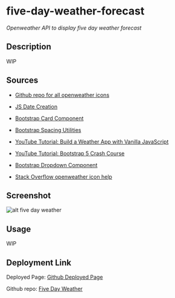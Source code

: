 # five-day-weather-forecast

*Openweather API to display five day weather forecast*
## Description


WIP



## Sources

- [Github repo for all openweather icons](https://github.com/yuvraaaj/openweathermap-api-icons)

- [JS Date Creation](https://www.freecodecamp.org/news/javascript-get-current-date-todays-date-in-js/)

- [Bootstrap Card Component](https://getbootstrap.com/docs/5.0/components/card/)
  
- [Bootstrap Spacing Utilities](https://getbootstrap.com/docs/5.0/utilities/spacing/)
  
- [YouTube Tutorial: Build a Weather App with Vanilla JavaScript](https://www.youtube.com/watch?v=nGVoHEZojiQ)
  
- [YouTube Tutorial: Bootstrap 5 Crash Course](https://www.youtube.com/watch?v=Jyvffr3aCp0)
  
- [Bootstrap Dropdown Component](https://getbootstrap.com/docs/4.0/components/dropdowns/)

- [Stack Overflow openweather icon help](https://stackoverflow.com/questions/44177417/how-to-display-openweathermap-weather-icon)

## Screenshot

![alt five day weather](WIP)

## Usage

WIP

## Deployment Link

Deployed Page: [Github Deployed Page](WIP)

Github repo: [Five Day Weather](https://github.com/Exo-MDR-CD2000/five-day-weather-forecast)